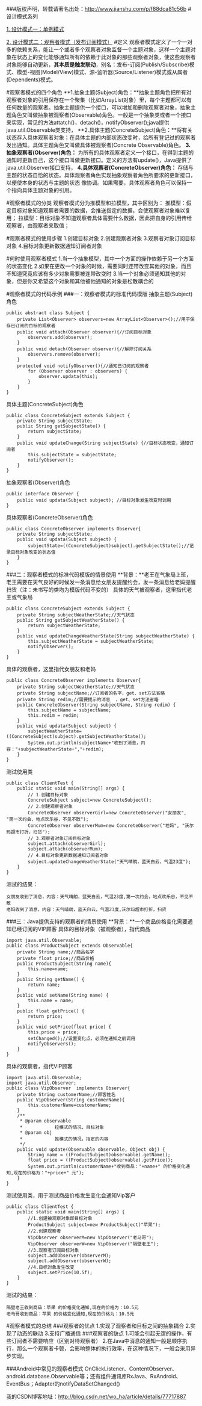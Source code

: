 ###版权声明，转载请著名出处：http://www.jianshu.com/p/f88dca81c56b
#设计模式系列

[1. 设计模式一：单例模式](http://www.jianshu.com/p/fb3e4ea5be06)

[2. 设计模式二：观察者模式（发布订阅模式）](http://www.jianshu.com/p/f88dca81c56b)
#定义
观察者模式定义了一个一对多的依赖关系，能让一个或者多个观察者对象监督一个主题对象，这样一个主题对象在状态上的变化能够通知所有的依赖于此对象的那些观察者对象，使这些观察者对象能够自动更新，**其本质是触发联动**，别名：发布-订阅(Publish/Subscribe)模式、模型-视图(Model/View)模式、源-监听器(Source/Listener)模式或从属者(Dependents)模式。

#观察者模式的四个角色
**1.抽象主题(Subject)角色：**抽象主题角色把所有对观察者对象的引用保存在一个聚集（比如ArrayList对象）里，每个主题都可以有任何数量的观察者。抽象主题提供一个接口，可以增加和删除观察者对象，抽象主题角色又叫做抽象被观察者(Observable)角色。一般是一个抽象类或者一个接口来实现，常见的方法attatch()，detach()，notifyObserver();java提供java.util.Observable类支持，
**2.具体主题(ConcreteSubject)角色：**将有关状态存入具体观察者对象；在具体主题的内部状态改变时，给所有登记过的观察者发出通知。具体主题角色又叫做具体被观察者(Concrete Observable)角色。
**3.抽象观察者(Observer)角色：** 为所有的具体观察者定义一个接口，在得到主题的通知时更新自己，这个接口叫做更新接口。定义的方法有update()，Java提供了java.util.Observer接口支持，
**4.具体观察者(ConcreteObserver)角色：** 存储与主题的状态自恰的状态。具体观察者角色实现抽象观察者角色所要求的更新接口，以便使本身的状态与主题的状态 像协调。如果需要，具体观察者角色可以保持一个指向具体主题对象的引用。

#观察者模式的分类
观察者模式分为推模型和拉模型，其中区别为：
推模型：假定目标对象知道观察者需要的数据，会推送指定的数据，会使观察者对象难以复用；
拉模型：目标对象不知道观察者具体需要什么数据，因此把自身的引用传给观察者，由观察者来取值；


#观察者模式的使用步骤
1.创建目标对象
2.创建观察者对象
3.观察者对象订阅目标对象
4.目标对象更新数据通知订阅者对象

#何时使用观察者模式
1.当一个抽象模型，其中一个方面的操作依赖于另一个方面的状态变化
2.如果在更改一个对象的时候，需要同时连带改变其他的对象，而且不知道究竟应该有多少对象需要被连带改变时
3.当一个对象必须通知其他的对象，但是你又希望这个对象和其他被他通知的对象是松散耦合的


#观察者模式的代码示例
###一：观察者模式的标准代码模版
抽象主题(Subject)角色
```
public abstract class Subject {
	private List<Observer> observers=new ArrayList<Observer>();//用于保存已订阅的目标的观察者
	public void attach(Observer observer){//订阅目标对象
		observers.add(observer);
	}
	public void detach(Observer observer){//解除订阅关系
		observers.remove(observer);
	}
	protected void notifyObserver(){//通知已订阅的观察者
		for (Observer observer : observers) {
			observer.updata(this);
		}
	}
}
```
具体主题(ConcreteSubject)角色
```
public class ConcreteSubject extends Subject {
	private String subjectState;
	public String getSubjectState() {
		return subjectState;
	}
	public void updateChange(String subjectState) {//目标状态改变，通知订阅者
		this.subjectState = subjectState;
		notifyObserver();
	}
}
```
抽象观察者(Observer)角色
```
public interface Observer {
	public void updata(Subject subject); //目标对象发生改变时调用
}
```
具体观察者(ConcreteObserver)角色
```
public class ConcreteObserver implements Observer{
	private String subjectState;
	public void updata(Subject subject) {
		subjectState=((ConcreteSubject)subject).getSubjectState();//记录目标对象改变的状态值
	}
}
```
###二：观察者模式的标准代码模版的情景使用
**背景：**老王在气象局上班，老王需要在天气良好的时候发一条消息给女朋友提醒约会，发一条消息给老妈提醒扫货（注：未书写的类均为模版代码不变的）
具体的天气被观察者，这里指代老王或气象局
```
public class ConcreteSubject extends Subject {
	private String subjectWeatherState;//天气状态
	public String getSubjectWeatherState() {
		return subjectWeatherState;
	}
	public void updateChangeWeatherState(String subjectWeatherState) {
		this.subjectWeatherState = subjectWeatherState;
		notifyObserver();
	}
}
```
具体的观察者，这里指代女朋友和老妈
```
public class ConcreteObserver implements Observer{
	private String subjectWeatherState;//天气状态
	private String subjectName;//订阅者的名字，get、set方法省略
	private String redim;//需要提示的消息	，get、set方法省略
	public ConcreteObserver(String subjectName, String redim) {
		this.subjectName = subjectName;
		this.redim = redim;
	}
	public void updata(Subject subject) {
		subjectWeatherState=((ConcreteSubject)subject).getSubjectWeatherState();
		System.out.println(subjectName+"收到了消息，内容："+subjectWeatherState+","+redim);
	}
}
```
测试使用类
```
public class ClientTest {
	public static void main(String[] args) {
		// 1.创建目标对象
		ConcreteSubject subject=new ConcreteSubject();
		// 2.创建观察者对象
		ConcreteObserver observerGirl=new ConcreteObserver("女朋友", "第一次约会，地点欢乐谷，不见不散");
		ConcreteObserver observerMum=new ConcreteObserver("老妈", "沃尔玛超市打折，扫货");
		// 3.观察者对象订阅目标对象
		subject.attach(observerGirl);
		subject.attach(observerMum);
		// 4.目标对象更新数据通知订阅者对象
		subject.updateChangeWeatherState("天气晴朗，蓝天白云，气温23度");
	}
}
```
测试的结果：
```
女朋友收到了消息，内容：天气晴朗，蓝天白云，气温23度,第一次约会，地点欢乐谷，不见不散
老妈收到了消息，内容：天气晴朗，蓝天白云，气温23度,沃尔玛超市打折，扫货
```
###三：Java提供支持的观察者的情景使用
**背景：**一个商品价格变化需要通知已经订阅的VIP顾客
具体的目标对象（被观察者），指代商品
```
import java.util.Observable;
public class ProductSubject extends Observable{
	private String name;//商品名字
	private float price;//商品价格
	public ProductSubject(String name){
		this.name=name;
	}
	public String getName() {
		return name;
	}
	public void setName(String name) {
		this.name = name;
	}
	public float getPrice() {
		return price;
	}
	public void setPrice(float price) {
		this.price = price;
		setChanged();//设置变化点，必须在通知之前调用
		notifyObservers();
	}
}
```
具体的观察者，指代VIP顾客
```
import java.util.Observable;
import java.util.Observer;
public class VipObserver  implements Observer{
	private String customerName;//顾客姓名
	public VipObserver(String customerName){
		this.customerName=customerName;
	}
	/**
	 * @param observable
	 *            拉模式的情况，目标对象
	 * @param obj
	 *            推模式的情况，指定的内容
	 */
	public void update(Observable observable, Object obj) {
		String name = ((ProductSubject)observable).getName();
		float price = ((ProductSubject)observable).getPrice();
		System.out.println(customerName+"收到商品："+name+" 的价格变化通知,现在的价格为："+price+" 元");
	}
}
```
测试使用类，用于测试商品价格发生变化会通知Vip客户
```
public class ClientTest {
	public static void main(String[] args) {
		//1.创建被观察对象即目标对象
		ProductSubject subject=new ProductSubject("苹果");
		//2.创建观察者
		VipObserver observerM=new VipObserver("老马哥");
		VipObserver observerW=new VipObserver("隔壁老王");
		//3.观察者订阅目标对象
		subject.addObserver(observerM);
		subject.addObserver(observerW);
		//4.目标对象发生改变
		subject.setPrice(10.5f);
	}
}
```
测试的结果：
```
隔壁老王收到商品：苹果 的价格变化通知,现在的价格为：10.5元
老马哥收到商品：苹果 的价格变化通知,现在的价格为：10.5元
```
#观察者模式的总结
###观察者的优点
1.实现了观察者和目标之间的抽象耦合
2.实现了动态的联动
3.支持广播通信
###观察者的缺点
1.可能会引起无谓的操作，有些订阅者不需要响应（区别对待观察者）
2.在Java中消息的通知一般是顺序执行，那么一个观察者卡顿，会影响整体的执行效率，在这种情况下，一般会采用异步实现。

###Android中常见的观察者模式
OnClickListener、ContentObserver、android.database.Observable等；还有组件通讯库RxJava、RxAndroid、EventBus；Adapter的notifyDataSetChanged()

我的CSDN博客地址：http://blog.csdn.net/wo_ha/article/details/77717887